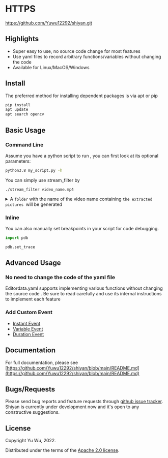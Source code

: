 # HTTPS
https://github.com/Yuwu12292/shiyan.git
## Highlights
* Super easy to use, no source code change for most features
* Use yaml files to record arbitrary functions/variables without changing the code
* Available for Linux/MacOS/Windows

## Install

The preferred method for installing dependent packages is via apt or pip

```sh
pip install 
apt update
apt search opencv
```

## Basic Usage

### Command Line

Assume you have a python script to run , you can first look at its optional parameters:

```sh
python3.8 my_script.py -h
```

You can simply use stream_filter by

```
./stream_filter video_name.mp4
```

<details>
<summary>
 A <code>folder</code> with the name of the video name containing <code>the extracted pictures </code>will be generated
</summary>
</details>

### Inline

You can also manually set breakpoints in your script for code debugging.

```python
import pdb

pdb.set_trace

```


## Advanced Usage

### No need to change the code of the yaml file

Editordata.yaml supports implementing various functions without changing the source code .
Be sure to read carefully and use its internal instructions to implement each feature

### Add Custom Event

* [Instant Event](https://viztracer.readthedocs.io/en/stable/custom_event_intro.html#instant-event)
* [Variable Event](https://viztracer.readthedocs.io/en/stable/custom_event_intro.html#variable-event)
* [Duration Event](https://viztracer.readthedocs.io/en/stable/custom_event_intro.html#duration-event)



## Documentation

For full documentation, please see [https://github.com/Yuwu12292/shiyan/blob/main/README.md](https://github.com/Yuwu12292/shiyan/blob/main/README.md)

## Bugs/Requests

Please send bug reports and feature requests through [github issue tracker](https://github.com/gaogaotiantian/viztracer/issues). Shiyan is currently under development now and it's open to any constructive suggestions.

## License

Copyright Yu Wu, 2022.

Distributed under the terms of the  [Apache 2.0 license](https://github.com/gaogaotiantian/viztracer/blob/master/LICENSE).
